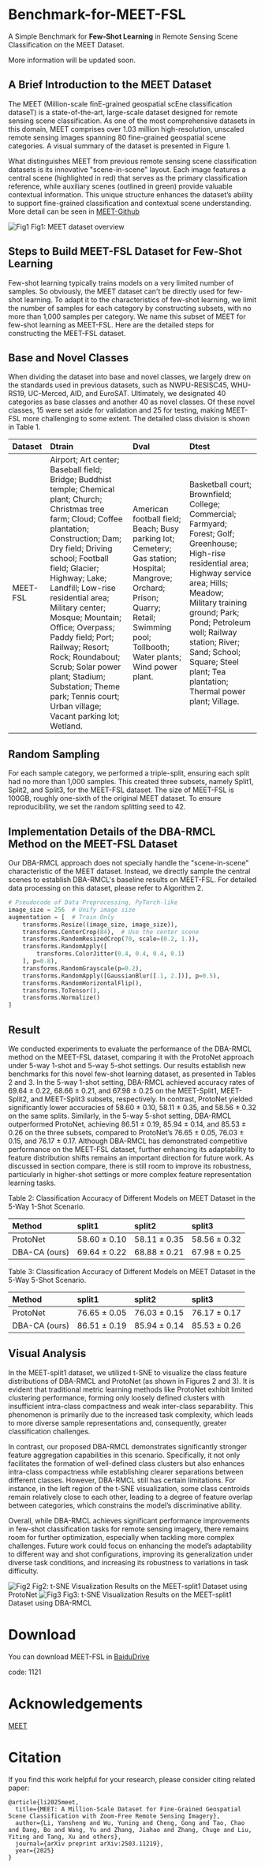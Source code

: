# Benchmark-for-MEET-FSL
A Simple Benchmark for **Few-Shot Learning** in Remote Sensing Scene Classification on the MEET Dataset.

More information will be updated soon.

## A Brief Introduction to the MEET Dataset
The MEET (Million-scale finE-grained geospatial scEne classification dataseT) is a state-of-the-art, large-scale dataset designed for remote sensing scene classification. As one of the most comprehensive datasets in this domain, MEET comprises over 1.03 million high-resolution, unscaled remote sensing images spanning 80 fine-grained geospatial scene categories. A visual summary of the dataset is presented in Figure 1.

What distinguishes MEET from previous remote sensing scene classification datasets is its innovative "scene-in-scene" layout. Each image features a central scene (highlighted in red) that serves as the primary classification reference, while auxiliary scenes (outlined in green) provide valuable contextual information. This unique structure enhances the dataset’s ability to support fine-grained classification and contextual scene understanding. More detail can be seen in [MEET-Github](https://jerrywyn.github.io/project/MEET.html)

![Fig1](https://github.com/user-attachments/assets/047f96e4-2ee3-4043-900d-8bc9850e4af3)
Fig1: MEET dataset overview

## Steps to Build MEET-FSL Dataset for Few-Shot Learning
Few-shot learning typically trains models on a very limited number of samples. So obviously, the MEET dataset can't be directly used for few-shot learning. To adapt it to the characteristics of few-shot learning, we limit the number of samples for each category by constructing subsets, with no more than 1,000 samples per category. We name this subset of MEET for few-shot learning as MEET-FSL. Here are the detailed steps for constructing the MEET-FSL dataset.

## Base and Novel Classes
When dividing the dataset into base and novel classes, we largely drew on the standards used in previous datasets, such as NWPU-RESISC45, WHU-RS19, UC-Merced, AID, and EuroSAT. Ultimately, we designated 40 categories as base classes and another 40 as novel classes. Of these novel classes, 15 were set aside for validation and 25 for testing, making MEET-FSL more challenging to some extent. The detailed class division is shown in Table 1.

| Dataset  | Dtrain                                                   | Dval                                                     | Dtest                                                    |
| :------- | :----------------------------------------------------------- | :----------------------------------------------------------- | :----------------------------------------------------------- |
| MEET-FSL | Airport; Art center; Baseball field; Bridge; Buddhist temple; Chemical plant; Church; Christmas tree farm; Cloud; Coffee plantation; Construction; Dam; Dry field; Driving school; Football field; Glacier; Highway; Lake; Landfill; Low-rise residential area; Military center; Mosque; Mountain; Office; Overpass; Paddy field; Port; Railway; Resort; Rock; Roundabout; Scrub; Solar power plant; Stadium; Substation; Theme park; Tennis court; Urban village; Vacant parking lot; Wetland. | American football field; Beach; Busy parking lot; Cemetery; Gas station; Hospital; Mangrove; Orchard; Prison; Quarry; Retail; Swimming pool; Tollbooth; Water plants; Wind power plant. | Basketball court; Brownfield; College; Commercial; Farmyard; Forest; Golf; Greenhouse; High-rise residential area; Highway service area; Hills; Meadow; Military training ground; Park; Pond; Petroleum well; Railway station; River; Sand; School; Square; Steel plant; Tea plantation; Thermal power plant; Village. |

## Random Sampling
For each sample category, we performed a triple-split, ensuring each split had no more than 1,000 samples. This created three subsets, namely Split1, Split2, and Split3, for the MEET-FSL dataset. The size of MEET-FSL is 100GB, roughly one-sixth of the original MEET dataset. To ensure reproducibility, we set the random splitting seed to 42.

## Implementation Details of the DBA-RMCL Method on the MEET-FSL Dataset
Our DBA-RMCL approach does not specially handle the "scene-in-scene" characteristic of the MEET dataset. Instead, we directly sample the central scenes to establish DBA-RMCL's baseline results on MEET-FSL. For detailed data processing on this dataset, please refer to Algorithm 2.

```python
# Pseudocode of Data Preprocessing, PyTorch-like
image_size = 256  # Unify image size
augmentation = [  # Train Only
    transforms.Resize((image_size, image_size)),
    transforms.CenterCrop(84),  # Use the center scene
    transforms.RandomResizedCrop(70, scale=(0.2, 1.)),
    transforms.RandomApply([
        transforms.ColorJitter(0.4, 0.4, 0.4, 0.1)
    ], p=0.8),
    transforms.RandomGrayscale(p=0.2),
    transforms.RandomApply([GaussianBlur([.1, 2.])], p=0.5),
    transforms.RandomHorizontalFlip(),
    transforms.ToTensor(),
    transforms.Normalize()
]
```

## Result
We conducted experiments to evaluate the performance of the DBA-RMCL method on the MEET-FSL dataset, comparing it with the ProtoNet approach under 5-way 1-shot and 5-way 5-shot settings. Our results establish new benchmarks for this novel few-shot learning dataset, as presented in Tables 2 and 3. In the 5-way 1-shot setting, DBA-RMCL achieved accuracy rates of 69.64 ± 0.22, 68.66 ± 0.21, and 67.98 ± 0.25 on the MEET-Split1, MEET-Split2, and MEET-Split3 subsets, respectively. In contrast, ProtoNet yielded significantly lower accuracies of 58.60 ± 0.10, 58.11 ± 0.35, and 58.56 ± 0.32 on the same splits. Similarly, in the 5-way 5-shot setting, DBA-RMCL outperformed ProtoNet, achieving 86.51 ± 0.19, 85.94 ± 0.14, and 85.53 ± 0.26 on the three subsets, compared to ProtoNet’s 76.65 ± 0.05, 76.03 ± 0.15, and 76.17 ± 0.17. Although DBA-RMCL has demonstrated competitive performance on the MEET-FSL dataset, further enhancing its adaptability to feature distribution shifts remains an important direction for future work. As discussed in section compare, there is still room to improve its robustness, particularly in higher-shot settings or more complex feature representation learning tasks.

Table 2: Classification Accuracy of Different Models on MEET Dataset in the 5-Way 1-Shot Scenario.

| Method          | split1          | split2          | split3          |
|:----------------|:----------------|:----------------|:----------------|
| ProtoNet        | 58.60 ± 0.10    | 58.11 ± 0.35    | 58.56 ± 0.32    |
| DBA-CA (ours)   | 69.64 ± 0.22    | 68.88 ± 0.21    | 67.98 ± 0.25    |

Table 3: Classification Accuracy of Different Models on MEET Dataset in the 5-Way 5-Shot Scenario.

| Method          | split1          | split2          | split3          |
|:----------------|:----------------|:----------------|:----------------|
| ProtoNet        | 76.65 ± 0.05    | 76.03 ± 0.15    | 76.17 ± 0.17    |
| DBA-CA (ours)   | 86.51 ± 0.19    | 85.94 ± 0.14    | 85.53 ± 0.26    |



## Visual Analysis
In the MEET-split1 dataset, we utilized t-SNE to visualize the class feature distributions of DBA-RMCL and ProtoNet (as shown in Figures 2 and 3). It is evident that traditional metric learning methods like ProtoNet exhibit limited clustering performance, forming only loosely defined clusters with insufficient intra-class compactness and weak inter-class separability. This phenomenon is primarily due to the increased task complexity, which leads to more diverse sample representations and, consequently, greater classification challenges.

In contrast, our proposed DBA-RMCL demonstrates significantly stronger feature aggregation capabilities in this scenario. Specifically, it not only facilitates the formation of well-defined class clusters but also enhances intra-class compactness while establishing clearer separations between different classes. However, DBA-RMCL still has certain limitations. For instance, in the left region of the t-SNE visualization, some class centroids remain relatively close to each other, leading to a degree of feature overlap between categories, which constrains the model’s discriminative ability.

Overall, while DBA-RMCL achieves significant performance improvements in few-shot classification tasks for remote sensing imagery, there remains room for further optimization, especially when tackling more complex challenges. Future work could focus on enhancing the model’s adaptability to different way and shot configurations, improving its generalization under diverse task conditions, and increasing its robustness to variations in task difficulty.

![Fig2](https://github.com/user-attachments/assets/4f0cbd20-3e32-4a3a-aab7-7179c62955de)
Fig2: t-SNE Visualization Results on the MEET-split1 Dataset using ProtoNet
![Fig3](https://github.com/user-attachments/assets/f561df26-a838-48bd-980a-50d0f0ea63f0)
Fig3: t-SNE Visualization Results on the MEET-split1 Dataset using DBA-RMCL

# Download
You can download MEET-FSL in [BaiduDrive](https://pan.baidu.com/s/1VWAq_YiRxJTuarVND3onQQ)

code: 1121

# Acknowledgements
[MEET](https://jerrywyn.github.io/project/MEET.html)

# Citation
If you find this work helpful for your research, please consider citing related paper:
```
@article{li2025meet,
  title={MEET: A Million-Scale Dataset for Fine-Grained Geospatial Scene Classification with Zoom-Free Remote Sensing Imagery},
  author={Li, Yansheng and Wu, Yuning and Cheng, Gong and Tao, Chao and Dang, Bo and Wang, Yu and Zhang, Jiahao and Zhang, Chuge and Liu, Yiting and Tang, Xu and others},
  journal={arXiv preprint arXiv:2503.11219},
  year={2025}
}
```
